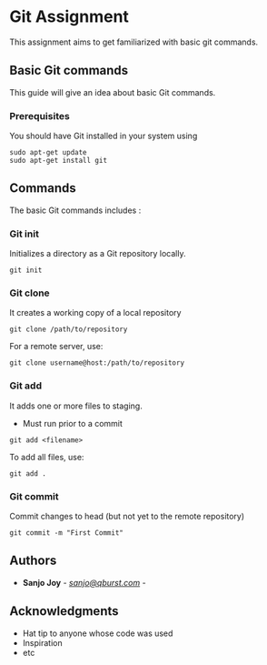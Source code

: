 # Git Assignment

This assignment aims to get familiarized with basic git commands.

## Basic Git commands

This guide will give an idea about basic Git commands.

### Prerequisites

You should have Git installed in your system using

```
sudo apt-get update
sudo apt-get install git
```

## Commands

The basic Git commands includes : 

### Git init

Initializes a directory as a Git repository locally.

```
git init
```

### Git clone

It creates a working copy of a local repository

```
git clone /path/to/repository
```

For a remote server, use:

```
git clone username@host:/path/to/repository
```

### Git add

It adds one or more files to staging.
* Must run prior to a commit

```
git add <filename>
```

To add all files, use:

```
git add .
```

### Git commit

Commit changes to head (but not yet to the remote repository)

```
git commit -m "First Commit"
```

## Authors

* **Sanjo Joy** - *sanjo@qburst.com* -

## Acknowledgments

* Hat tip to anyone whose code was used
* Inspiration
* etc

